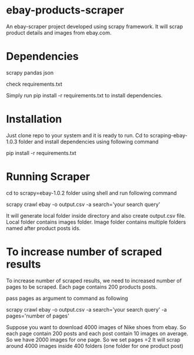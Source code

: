 # ebay-products-scraper
An ebay-scraper project developed using scrapy framework. It will scrap product details and images from ebay.com.

# Dependencies
scrapy
pandas
json

check requirements.txt 

Simply run pip install -r requirements.txt to install dependencies.

# Installation
Just clone repo to your system and it is ready to run.
Cd to scraping-ebay-1.0.3 folder and install dependencies using following command

pip install -r requirements.txt

# Running Scraper

cd to scrapy=ebay-1.0.2 folder using shell and run following command

scrapy crawl ebay -o output.csv -a search='your search query'

It will generate local folder inside directory and also create output.csv file.
Local folder contains images folder.
Image folder contains multiple folders named after product posts ids.

# To increase number of scraped results

To increase number of scraped results, we need to increased number of pages to be scraped.
Each page contains 200 products posts.

pass pages as argument to command as following

scrapy crawl ebay -o output.csv -a search='your search query' -a pages='number of pages'

Suppose you want to download 4000 images of Nike shoes from ebay.
So each page contain 200 posts and each post contain 10 images on average.
So we have 2000 images for one page.
So we set pages =2
It will scrap around 4000 images inside 400 folders (one folder for one product post)

